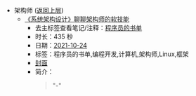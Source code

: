 - 架构师 ([返回上层](../))
    - [《系统架构设计》聊聊架构师的软技能](https://www.bilibili.com/video/BV17Q4y1q7wg)
        - 去主标签查看笔记/注释：[程序员的书单](../markmap/程序员的书单.html)
        - 时长：435 秒
        - 日期：[2021-10-24](../markmap/202110.html)
        - 标签：程序员的书单,编程开发,计算机,架构师,Linux,框架
        - [封面](http://i2.hdslb.com/bfs/archive/c0a021d629d6930a02dede68a75100da465d7084.jpg)
        - 简介：
            > "-"

